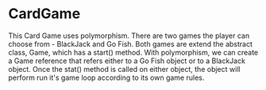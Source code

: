 # CardGame
This Card Game uses polymorphism. There are two games the player can choose from - BlackJack and Go Fish. Both games are
extend the abstract class, Game, which has a start() method. With polymorphism, we can create a Game reference that refers 
either to a Go Fish object or to a BlackJack object. Once the stat() method is called on either object, the object will 
perform run it's game loop according to its own game rules.
